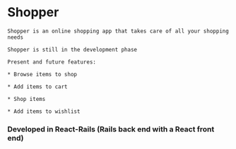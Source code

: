 # Shopper

```
Shopper is an online shopping app that takes care of all your shopping needs

Shopper is still in the development phase

Present and future features:

* Browse items to shop

* Add items to cart

* Shop items

* Add items to wishlist
```



### Developed in React-Rails (Rails back end with a React front end)